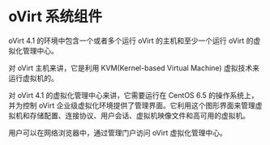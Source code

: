 # oVirt 系统组件

oVirt 4.1 的环境中包含一个或者多个运行 oVirt 的主机和至少一个运行 oVirt 的虚拟化管理中心。

对 oVirt 主机来讲，它是利用 KVM(Kernel-based Virtual Machine) 虚拟技术来运行虚拟机的。

对 oVirt 4.1 的虚拟化管理中心来讲，它需要运行在 CentOS 6.5 的操作系统上，并为控制 oVirt 企业级虚拟化环境提供了管理界面。它利用这个图形界面来管理虚拟机和存储配置、连接协议、用户会话、虚拟机映像文件和高可用的虚拟机。

用户可以在网络浏览器中，通过管理门户访问 oVirt 虚拟化管理中心。
